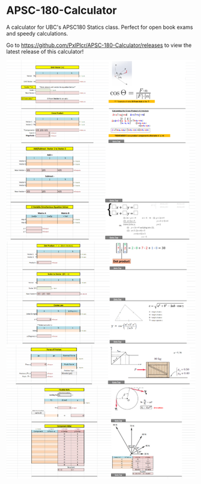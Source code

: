 # APSC-180-Calculator
A calculator for UBC's APSC180 Statics class. Perfect for open book exams and speedy calculations.

Go to https://github.com/PxlPlcr/APSC-180-Calculator/releases to view the latest release of this calculator!

![](https://github.com/PxlPlcr/APSC-180-Calculator/blob/main/Screenshot%202020-12-09%20140323.png?raw=true)
![](https://github.com/PxlPlcr/APSC-180-Calculator/blob/main/Screenshot%202020-12-09%20140438.png?raw=true)
![](https://github.com/PxlPlcr/APSC-180-Calculator/blob/main/Screenshot%202020-12-09%20140421.png?raw=true)
![](https://github.com/PxlPlcr/APSC-180-Calculator/blob/main/Screenshot%202020-12-09%20140455.png?raw=true)
![](https://github.com/PxlPlcr/APSC-180-Calculator/blob/main/Screenshot%202020-12-09%20140352.png?raw=true)
